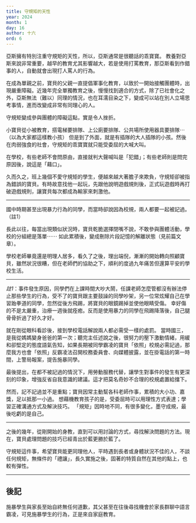 ```yaml
---
title: 守規矩的天性
year: 2024
month: 1
day: 16
author: 十六
ord: 6
---
```


亞斯擁有特別注重守規矩的天性，所以，亞斯通常是很聽話的乖寶寶。
教養對亞斯來說非常重要，越早的教育尤其影響越大，若是使用打罵教育，那亞斯看到作錯事的人，自動就會出現打人罵人的行為。

在成為單親之前，寶貝的父親一直提倡軍事化教育，以致於一開始接觸團體時，出現嚴重障礙。近幾年完全單獨教育之後，慢慢找到適合的方式，除了已社會化之外，亞斯無法（難以）同理的情況，也在耳濡目染之下，變成可以站在別人立場思考事情，進而改變成非常有同理心的人。

守規矩變成參與團體的障礙這點，實是令人挫折。

小寶貝從小被教育，搭電梯要排隊、上公廁要排隊、公共場所使用器具要排隊⋯（以為大家都這樣教小孩）
但是到了外面，就是有插隊的大人插隊的小孩。然後在肉弱強食的社會，守規矩的乖寶寶就只能受委屈的大喊大叫。

在學校，有些老師不會問原由，直接就判大聲喊叫是「犯錯」；有些老師則是問完原因後，說這是「藉口」。

久而久之，班上幾個不愛守規矩的學生，便越來越大著膽子來欺負，守規矩卻被指為錯誤的寶貝。有時故意找他一起玩，先跟他說明遊戲規則後，正式玩遊戲時再打破遊戲規則，讓寶貝每次都成為輸家來刺激他。

---

國中時期甚至出現暴力行為的同學，而當時卻說因為校規，兩人都要一起被記過。（註1）

長此以往，每當出現類似狀況時，寶貝乾脆選擇閉嘴不說，不敢參與團體活動，學校的分組總是落單⋯⋯
如此累積後，變成刪除片段記憶的解離狀態（見前篇文章）。

學校老師畢竟還是明理人居多，看久了之後，理出端倪，漸漸的開始轉向照顧寶貝，雖然狀況很糟，但在老師們的協助之下，順利的度過九年痛苦但還算平安的學校生活。

---

_註1_：事件發生原因，同學們在上課時間大吵大鬧，任課老師怎麼管都沒有辦法停止那些學生的行為，受不了的寶貝跟主要鼓譟的同學吵架，另一位常炫耀自己在學習跆拳道的同學，忽然從後方飛踢，將寶貝的眼鏡踢掉並使他眼睛受傷。
幸好傷的不是太嚴重，治療一週後就痊癒。反而是使用暴力的同學在飛踢降落後，自己腿骨骨折過了好久才好。

就在剛從眼科看診後，接到學校電話解說兩人都必需受一樣的處罰。
當時國三，是我從媽媽變身爸爸的第一次；聽完主任述說之後，很努力的壓下激動情緒，用緩和卻堅定的態度語氣告知，如果長期被同學霸凌的寶貝「依照」校規必需記過，那麼我方也會「依照」反霸凌法召開校務委員會、向媒體披露，並在掛電話的第一時間，上警局報案，提告施暴同學。

最後提出，在都不被記過的情況下，用勞動服務代替，讓學生對事件的發生有更深刻的印象，增強反省自我意識的建議。這才把莫名奇妙不合理的校規處置給擋下。

然而，記不記過並不是重點；寶貝因常主動幫各科老師作事，累積的大小功、嘉獎，足以抵那一小過。
想藉機教育孩子的是，受委屈時可以用理性方式表達；學習正確溝通方式及解決技巧。
「規矩」因時地不同，有很多變化，墨守成規，最後吃虧的是自己。

---

之後的幾年，從剛開始的身教，直到可以用討論的方式，尋找解決問題的方法。現在，寶貝處理問題的技巧已經青出於藍更勝於藍了。

守規矩這件事，希望寶貝能更同理他人，平時遇到長者或身體狀況不佳的人，不談任何規矩，無條件的「禮讓」，長久實施之後，固著的特質自然在其他的點上，也較有彈性。

---

## 後記
施暴學生與家長至始自終無任何道歉，其父甚至在往後尋找機會於家長群聊中語言霸凌，可見施暴學生的行為，正是來自家庭教育。